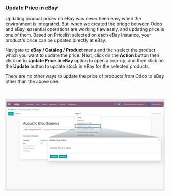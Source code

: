 
### Update Price in eBay



Updating product prices on eBay was never been easy when the environment is integrated. But, when we created the bridge between Odoo and eBay, essential operations are working flawlessly, and updating price is one of them. Based on Pricelist selected on each eBay Instance, your product's price can be updated directly at eBay.


Navigate to **eBay / Catalog / Product** menu and then select the product which you want to update the price. Next, click on the **Action** button then click on to **Update Price In eBay** option to open a pop-up, and then click on the **Update** button to update stock in eBay for the selected products.


There are no other ways to update the price of products from Odoo to eBay other than the above one.


 


![](./images/13-6-1.png)



